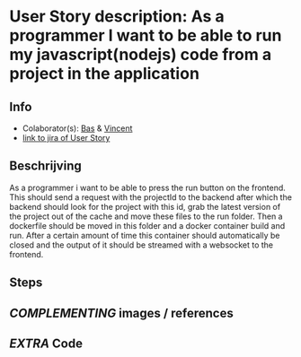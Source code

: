 # User Story description: As a programmer I want to be able to run my javascript(nodejs) code from a project in the application

## Info
* Colaborator(s): [Bas](https://github.com/webbasedcode/documentation/blob/main/doc/members/Bas.md) & [Vincent](https://github.com/webbasedcode/documentation/blob/main/doc/members/Vincent.md) 
* [link to jira of User Story](https://codelaborative.atlassian.net/browse/COD-32)


## Beschrijving 
As a programmer i want to be able to press the run button on the frontend. This should send a request with the projectId to the backend after which the backend should look for the project with this id, grab the latest version of the project out of the cache and move these files to the run folder. Then a dockerfile should be moved in this folder and a docker container build and run. After a certain amount of time this container should automatically be closed and the output of it should be streamed with a websocket to the frontend.


## Steps
<!-- precondtion: {precondition}
1. {step 1}
2. {step 2}
    1. {step 2.1}
    2. {step 2.2}
3. {step 3}
...

> voorbeeld:
> 
> Precondition: Logged in, authorized, within project.
> 1. Programmer selects terminal
> 2. Programmer enters text
> 3. Programmer sends run command
> 4. System checks text for illegal statements
>     1. System returns error for found illegal statements
>     2. System skips execute  
> 5. System executes text
> 6. Programmer receives result
> 	  1. Feedback from Linux terminal
> 	  2. Error for illegal statements
> 	  3. Error for runtime exception
> 
> * Any time, the connection with back-end is lost:
> 	  1. System display error message 
> 	  2. System try to reload connection -->


## *COMPLEMENTING* images / references
<!-- ![link to {image}]({link})

{explanation by/for image}

> voorbeeld:  
> ![test image](https://www.lslegal.nl/wp-content/uploads/2017/03/Test-image-1.jpg)
> 
> this is a test image to show how to implement a image into usecase descriptions
> 
> 
> voorbeeld2:
> [link to learning story](...)
> 
> ... -->


## *EXTRA* Code
<!-- ```{coding language}
{code} 
```

> voorbeeld: 
> ```js
> function onload() {
>        let user = window.location.href.replace("http://localhost:3000/login", "");
>        if (user.length > 6) {
>            store.dispatch(userToken(user.replace("?user=", "")));
>            redirect();
>        } 
>    }
> ``` -->
